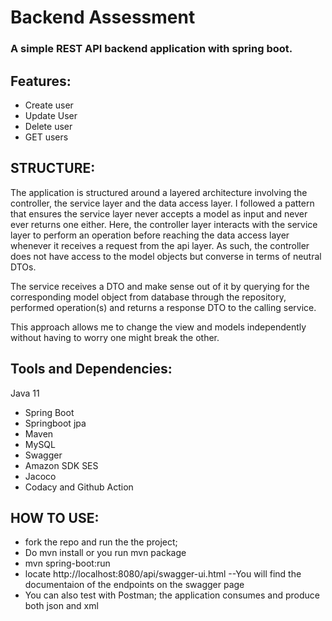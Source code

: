 # Backend Assessment 
### A simple REST API backend application with spring boot.
## Features:
* Create user 
* Update User
* Delete user
* GET users
## STRUCTURE:
   The application is structured around a layered architecture involving the controller, the service layer and the data access layer. I followed a pattern that ensures 
the service layer never accepts a model as input and never ever returns one either. 
Here, the controller layer interacts with the service layer to perform an operation before reaching the data access layer whenever it receives a request from the api layer.  As such, the controller does not have access to the model objects but converse in terms of neutral DTOs.

The service receives a DTO and make sense out of it by querying for the corresponding model object from database through the repository, 
performed operation(s) and returns a response DTO to the calling service.

This approach allows me to change the view and models independently without having to worry one might break the other.

## Tools and Dependencies:
Java 11
* Spring Boot 
* Springboot jpa
* Maven
* MySQL
* Swagger
* Amazon SDK SES
* Jacoco
* Codacy and Github Action
## HOW TO USE:
* fork the repo and run the the project;
* Do mvn install or you run mvn package
* mvn spring-boot:run
* locate http://localhost:8080/api/swagger-ui.html  --You will find the documentaion of the endpoints on the swagger page
* You can also test with Postman; the application consumes and produce both json and xml
